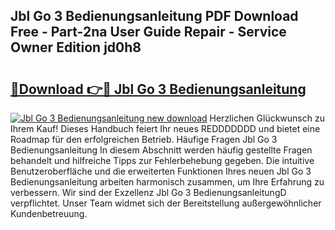 ## Jbl Go 3 Bedienungsanleitung PDF Download Free - Part-2na User Guide Repair - Service Owner Edition jd0h8

# <h2><a href="http://df5kb6a.blite.top/?on=Jbl+Go+3+Bedienungsanleitung">🔗Download 👉🔴 Jbl Go 3 Bedienungsanleitung</a></h2>

[![Jbl Go 3 Bedienungsanleitung new download](https://i.imgur.com/lujVjoI.png)](http://df5kb6a.blite.top/?on=Jbl+Go+3+Bedienungsanleitung)
Herzlichen Glückwunsch zu Ihrem Kauf! Dieses Handbuch feiert Ihr neues REDDDDDDD und bietet eine Roadmap für den erfolgreichen Betrieb. Häufige Fragen Jbl Go 3 Bedienungsanleitung In diesem Abschnitt werden häufig gestellte Fragen behandelt und hilfreiche Tipps zur Fehlerbehebung gegeben. Die intuitive Benutzeroberfläche und die erweiterten Funktionen Ihres neuen Jbl Go 3 Bedienungsanleitung arbeiten harmonisch zusammen, um Ihre Erfahrung zu verbessern. Wir sind der Exzellenz Jbl Go 3 BedienungsanleitungD verpflichtet. Unser Team widmet sich der Bereitstellung außergewöhnlicher Kundenbetreuung.
